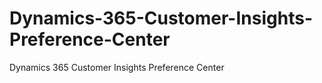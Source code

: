 # Dynamics-365-Customer-Insights-Preference-Center
Dynamics 365 Customer Insights Preference Center

